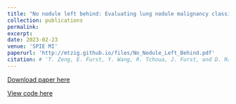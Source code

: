 ```yaml
---
title: "No nodule left behind: Evaluating lung nodule malignancy classification with different stratification schemes"
collection: publications
permalink: 
excerpt:
date: 2023-02-23
venue: 'SPIE MI'
paperurl: 'http://mtzig.github.io/files/No_Nodule_Left_Behind.pdf'
citation: # 'T. Zeng, E. Furst, Y. Wang, R. Tchoua, J. Furst, and D. Raicu, &quot;No nodule left behind: Evaluating lung nodule malignancy classification with different stratification schemes&quot;, <i>SPIE Medical Imaging</i>, accepted, 2023.'
---
```


[Download paper here](http://mtzig.github.io/files/No_Nodule_Left_Behind.pdf)

[View code here](https://github.com/mtzig/LIDC_GDRO)

